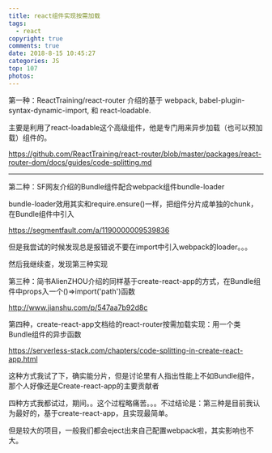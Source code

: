 ```yaml
---
title: react组件实现按需加载
tags:
  - react
copyright: true
comments: true
date: 2018-8-15 10:45:27
categories: JS
top: 107
photos:
---
```


第一种：ReactTraining/react-router 介绍的基于 webpack, babel-plugin-syntax-dynamic-import, 和 react-loadable.

主要是利用了react-loadable这个高级组件，他是专门用来异步加载（也可以预加载）组件的。

https://github.com/ReactTraining/react-router/blob/master/packages/react-router-dom/docs/guides/code-splitting.md

 ---
 <!-- more --> 

第二种：SF网友介绍的Bundle组件配合webpack组件bundle-loader

bundle-loader效用其实和require.ensure()一样，把组件分片成单独的chunk，在Bundle组件中引入

https://segmentfault.com/a/1190000009539836

 

但是我尝试的时候发现总是报错说不要在import中引入webpack的loader。。。

然后我继续查，发现第三种实现

 

第三种：简书AlienZHOU介绍的同样基于create-react-app的方式，在Bundle组件中props入一个()=>import('path')函数

http://www.jianshu.com/p/547aa7b92d8c

 

第四种，create-react-app文档给的react-router按需加载实现：用一个类Bundle组件的异步函数

https://serverless-stack.com/chapters/code-splitting-in-create-react-app.html

这种方式我试了下，确实能分片，但是讨论里有人指出性能上不如Bundle组件，那个人好像还是Create-react-app的主要贡献者

 

四种方式我都试过，期间。。这个过程略痛苦。。。不过结论是：第三种是目前我认为最好的，基于create-react-app，且实现最简单。

但是较大的项目，一般我们都会eject出来自己配置webpack啦，其实影响也不大。

